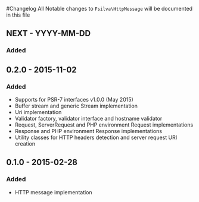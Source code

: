 #Changelog
All Notable changes to `Fsilva\HttpMessage` will be documented in this file

## NEXT - YYYY-MM-DD

### Added

## 0.2.0 - 2015-11-02

### Added
- Supports for PSR-7 interfaces v1.0.0 (May 2015)
- Buffer stream and generic Stream implementation
- Uri implementation
- Validator factory, validator interface and hostname validator
- Request, ServerRequest and PHP environment Request implementations
- Response and PHP environment Response implementations
- Utility classes for HTTP headers detection and server request URI creation

## 0.1.0 - 2015-02-28

### Added
- HTTP message implementation